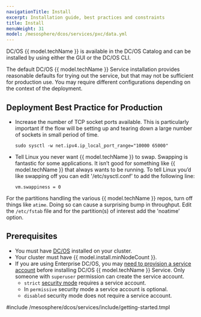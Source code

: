 ```yaml
---
navigationTitle: Install 
excerpt: Installation guide, best practices and constraints
title: Install 
menuWeight: 31
model: /mesosphere/dcos/services/pxc/data.yml
---
```



DC/OS {{ model.techName }} is available in the DC/OS Catalog and can be installed by using either the GUI or the DC/OS CLI.

The default DC/OS {{ model.techName }} Service installation provides reasonable defaults for trying out the service, but that may not be sufficient for production use. You may require different configurations depending on the context of the deployment.


## Deployment Best Practice for Production
  
- Increase the number of TCP socket ports available. This is particularly important if the flow will be setting up and tearing down a large number of sockets in small period of time.
   ```
   sudo sysctl -w net.ipv4.ip_local_port_range="10000 65000"
   ```
- Tell Linux you never want {{ model.techName }} to swap. Swapping is fantastic for some applications. It isn’t good for something like {{ model.techName }} that always wants to be running. To tell Linux you’d like swapping off you can edit '/etc/sysctl.conf' to add the following line:
   ``` 
   vm.swappiness = 0
   ```  
For the partitions handling the various {{ model.techName }} repos, turn off things like `atime`. Doing so can cause a surprising bump in 
throughput. Edit the `/etc/fstab` file and for the partition(s) of interest add the 'noatime' option.

## Prerequisites
- You must have [DC/OS](/mesosphere/dcos/latest/installing/) installed on your cluster.
- Your cluster must have {{ model.install.minNodeCount }}.
- If you are using Enterprise DC/OS, you may [need to provision a service account](/mesosphere/dcos/services/pxc/0.2.1-5.7.21/operations/security/service-account/) before installing DC/OS {{ model.techName }} Service. Only someone with `superuser` permission can create the service account.
  - `strict` [security mode](/mesosphere/dcos/latest/security/ent/service-auth/custom-service-auth/) requires a service account.
  - In `permissive` security mode a service account is optional.
  - `disabled` security mode does not require a service account.

#include /mesosphere/dcos/services/include/getting-started.tmpl
